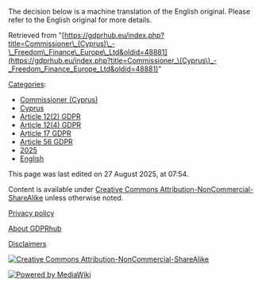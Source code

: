 The decision below is a machine translation of the English original. Please refer to the English original for more details.

Retrieved from "[https://gdprhub.eu/index.php?title=Commissioner\_(Cyprus)\_-\_Freedom\_Finance\_Europe\_Ltd&oldid=48881](https://gdprhub.eu/index.php?title=Commissioner_\(Cyprus\)_-_Freedom_Finance_Europe_Ltd&oldid=48881)"

[Categories](/index.php?title=Special:Categories "Special:Categories"):

*   [Commissioner (Cyprus)](/index.php?title=Category:Commissioner_\(Cyprus\) "Category:Commissioner (Cyprus)")
*   [Cyprus](/index.php?title=Category:Cyprus "Category:Cyprus")
*   [Article 12(2) GDPR](/index.php?title=Category:Article_12\(2\)_GDPR "Category:Article 12(2) GDPR")
*   [Article 12(4) GDPR](/index.php?title=Category:Article_12\(4\)_GDPR "Category:Article 12(4) GDPR")
*   [Article 17 GDPR](/index.php?title=Category:Article_17_GDPR "Category:Article 17 GDPR")
*   [Article 56 GDPR](/index.php?title=Category:Article_56_GDPR "Category:Article 56 GDPR")
*   [2025](/index.php?title=Category:2025 "Category:2025")
*   [English](/index.php?title=Category:English "Category:English")

This page was last edited on 27 August 2025, at 07:54.

Content is available under [Creative Commons Attribution-NonCommercial-ShareAlike](https://creativecommons.org/licenses/by-nc-sa/4.0/) unless otherwise noted.

[Privacy policy](/index.php?title=GDPRhub:Privacy_policy)

[About GDPRhub](/index.php?title=GDPRhub:About)

[Disclaimers](/index.php?title=GDPRhub:General_disclaimer)

[![Creative Commons Attribution-NonCommercial-ShareAlike](/resources/assets/licenses/cc-by-nc-sa.png)](https://creativecommons.org/licenses/by-nc-sa/4.0/)

[![Powered by MediaWiki](/resources/assets/poweredby_mediawiki_88x31.png)](https://www.mediawiki.org/)
